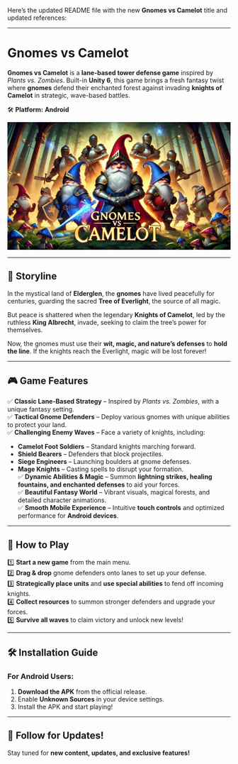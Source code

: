 Here’s the updated README file with the new **Gnomes vs Camelot** title and updated references:

---

# **Gnomes vs Camelot**  

**Gnomes vs Camelot** is a **lane-based tower defense game** inspired by *Plants vs. Zombies*. Built-in **Unity 6**, this game brings a fresh fantasy twist where **gnomes** defend their enchanted forest against invading **knights of Camelot** in strategic, wave-based battles.  

🛠 **Platform:** **Android**  

![Gnomes vs Camelot](GnomeVsKnights/Assets/Images/GameBanner.png)

---

## 📖 **Storyline**  
In the mystical land of **Elderglen**, the **gnomes** have lived peacefully for centuries, guarding the sacred **Tree of Everlight**, the source of all magic.  

But peace is shattered when the legendary **Knights of Camelot**, led by the ruthless **King Albrecht**, invade, seeking to claim the tree’s power for themselves.  

Now, the gnomes must use their **wit, magic, and nature’s defenses** to **hold the line**. If the knights reach the Everlight, magic will be lost forever!  

---

## 🎮 **Game Features**  

✅ **Classic Lane-Based Strategy** – Inspired by *Plants vs. Zombies*, with a unique fantasy setting.  
✅ **Tactical Gnome Defenders** – Deploy various gnomes with unique abilities to protect your land.  
✅ **Challenging Enemy Waves** – Face a variety of knights, including:  
   - **Camelot Foot Soldiers** – Standard knights marching forward.  
   - **Shield Bearers** – Defenders that block projectiles.  
   - **Siege Engineers** – Launching boulders at gnome defenses.  
   - **Mage Knights** – Casting spells to disrupt your formation.  
✅ **Dynamic Abilities & Magic** – Summon **lightning strikes, healing fountains, and enchanted defenses** to aid your forces.  
✅ **Beautiful Fantasy World** – Vibrant visuals, magical forests, and detailed character animations.  
✅ **Smooth Mobile Experience** – Intuitive **touch controls** and optimized performance for **Android devices**.  

---

## 📜 **How to Play**  

1️⃣ **Start a new game** from the main menu.  
2️⃣ **Drag & drop** gnome defenders onto lanes to set up your defense.  
3️⃣ **Strategically place units** and **use special abilities** to fend off incoming knights.  
4️⃣ **Collect resources** to summon stronger defenders and upgrade your forces.  
5️⃣ **Survive all waves** to claim victory and unlock new levels!  

---

## 🛠️ **Installation Guide**  

### **For Android Users:**  
1. **Download the APK** from the official release.  
2. Enable **Unknown Sources** in your device settings.  
3. Install the APK and start playing!  

---

## 📢 **Follow for Updates!**  

Stay tuned for **new content, updates, and exclusive features!**  
